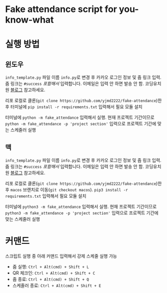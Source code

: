 # Fake attendance script for you-know-what

# 실행 방법
## 윈도우
`info_template.py` 파일 이름 `info.py`로 변경 후 카카오 로그인 정보 및 줌 링크 입력. 줌 링크는 `#success` _포함해서_ 입력합니다. 이메일은 입력 안 하면 발송 안 함. 코딩유치원 [블로그](https://coding-kindergarten.tistory.com/204) 참고하세요.

리포 로컬로 클론(`git clone https://github.com/yjmd2222/fake-attendance`)한 후 터미널에 `pip install -r requirements.txt` 입력해서 필요 모듈 설치

터미널에 `python -m fake_attendance` 입력해서 실행. 현재 프로젝트 기간이므로 `python -m fake_attendance -p 'project section'` 입력으로 프로젝트 기간에 맞는 스케줄러 실행
## 맥
`info_template.py` 파일 이름 `info.py`로 변경 후 카카오 로그인 정보 및 줌 링크 입력. 줌 링크는 `#success` _포함해서_ 입력합니다. 이메일은 입력 안 하면 발송 안 함. 코딩유치원 [블로그](https://coding-kindergarten.tistory.com/204) 참고하세요.

리포 로컬로 클론(`git clone https://github.com/yjmd2222/fake-attendance`)한 후 `macos` 브랜치로 이동(`git checkout macos`). `pip3 install -r requirements.txt` 입력해서 필요 모듈 설치

터미널에 `python3 -m fake_attendance` 입력해서 실행. 현재 프로젝트 기간이므로 `python3 -m fake_attendance -p 'project section'` 입력으로 프로젝트 기간에 맞는 스케줄러 실행

# 커맨드
스크립트 실행 중 아래 커맨드 입력해서 강제 스케줄 실행 가능
- 줌 실행: `Ctrl + Alt(cmd) + Shift + L`
- QR 체크인: `Ctrl + Alt(cmd) + Shift + C`
- 줌 종료: `Ctrl + Alt(cmd) + Shift + Q`
- 스케줄러 종료: `Ctrl + Alt(cmd) + Shift + E`
